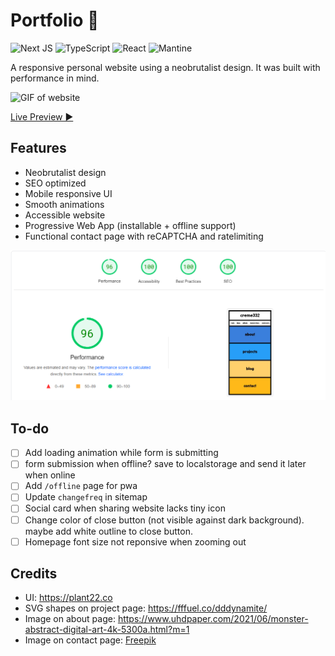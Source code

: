 # Portfolio 💛
![Next JS](https://img.shields.io/badge/Next-black?style=for-the-badge&logo=next.js&logoColor=white)
![TypeScript](https://img.shields.io/badge/typescript-%23007ACC.svg?style=for-the-badge&logo=typescript&logoColor=white)
![React](https://img.shields.io/badge/react-%2320232a.svg?style=for-the-badge&logo=react&logoColor=%2361DAFB)
![Mantine](https://img.shields.io/badge/Mantine-16B7FB?style=for-the-badge&logo=mantine&logoColor=black)

A responsive personal website using a neobrutalist design. It was built with performance in mind.

![GIF of website](website.gif)

[Live Preview ▶](https://creme332.vercel.app/)

## Features
- Neobrutalist design
- SEO optimized
- Mobile responsive UI
- Smooth animations
- Accessible website
- Progressive Web App (installable + offline support)
- Functional contact page with reCAPTCHA and ratelimiting

![Lighthouse report](lighthouse.png)

## To-do
- [ ] Add loading animation while form is submitting
- [ ] form submission when offline? save to localstorage and send it later when online
- [ ] Add `/offline` page for pwa
- [ ] Update `changefreq` in sitemap
- [ ] Social card when sharing website lacks tiny icon
- [ ] Change color of close button (not visible against dark background). maybe add white outline to close button.
- [ ] Homepage font size not reponsive when zooming out

## Credits
- UI: https://plant22.co
- SVG shapes on project page: https://fffuel.co/dddynamite/
- Image on about page: https://www.uhdpaper.com/2021/06/monster-abstract-digital-art-4k-5300a.html?m=1
- Image on contact page: [Freepik](https://www.freepik.com/premium-vector/colorful-geometric-background-modern-abstract-background-with-geometric-shapes-lines_31713840.htm)
